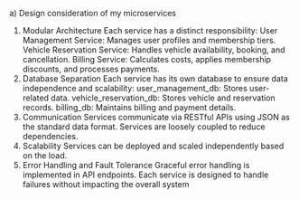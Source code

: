 a) Design consideration of my microservices
1. Modular Architecture
Each service has a distinct responsibility:
User Management Service: Manages user profiles and membership tiers.
Vehicle Reservation Service: Handles vehicle availability, booking, and cancellation.
Billing Service: Calculates costs, applies membership discounts, and processes payments.
2. Database Separation
Each service has its own database to ensure data independence and scalability:
user_management_db: Stores user-related data.
vehicle_reservation_db: Stores vehicle and reservation records.
billing_db: Maintains billing and payment details.
3. Communication
Services communicate via RESTful APIs using JSON as the standard data format.
Services are loosely coupled to reduce dependencies.
4. Scalability
Services can be deployed and scaled independently based on the load.
5. Error Handling and Fault Tolerance
Graceful error handling is implemented in API endpoints.
Each service is designed to handle failures without impacting the overall system
